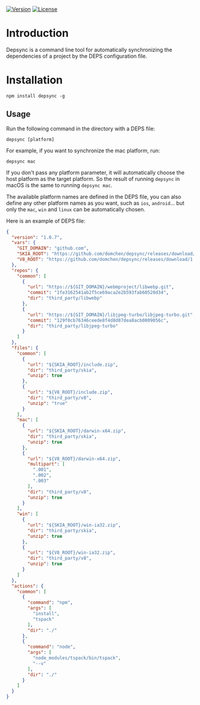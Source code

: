<p align="left">
  <a href="https://www.npmjs.com/package/depsync"><img src="https://img.shields.io/npm/v/depsync.svg" alt="Version"></a>
  <a href="https://github.com/domchen/depsync/blob/master/LICENSE"><img src="https://img.shields.io/npm/l/depsync.svg" alt="License"></a>
</p>

# Introduction

Depsync is a command line tool for automatically synchronizing the dependencies of a project by the DEPS configuration file.


# Installation

`npm install depsync -g`


## Usage

Run the following command in the directory with a DEPS file:
```
depsync [platform]
```
For example, if you want to synchronize the mac platform, run:

```
depsync mac
```

If you don't pass any platform parameter, it will automatically choose the host platform as the target platform. So the result of running `depsync` in macOS is the same to running `depsync mac`.

The available platform names are defined in the DEPS file, you can also define any other platform names as you want, such as `ios`, `android`... but only the `mac`, `win` and `linux` can be automatically chosen.

Here is an example of DEPS file:

```json
{
  "version": "1.0.7",
  "vars": {
    "GIT_DOMAIN": "github.com",
    "SKIA_ROOT": "https://github.com/domchen/depsync/releases/download/1.0.1",
    "V8_ROOT": "https://github.com/domchen/depsync/releases/download/1.0.2"
  },
  "repos": {
    "common": [
      {
        "url": "https://${GIT_DOMAIN}/webmproject/libwebp.git",
        "commit": "1fe3162541ab2f5ce69aca2e2b593fab60520d34",
        "dir": "third_party/libwebp"
      },
      {
        "url": "https://${GIT_DOMAIN}/libjpeg-turbo/libjpeg-turbo.git",
        "commit": "129f0cb76346ceede8f4d8d87dea8acb0809056c",
        "dir": "third_party/libjpeg-turbo"
      }
    ]
  },
  "files": {
    "common": [
      {
        "url": "${SKIA_ROOT}/include.zip",
        "dir": "third_party/skia",
        "unzip": true
      },
      {
        "url": "${V8_ROOT}/include.zip",
        "dir": "third_party/v8",
        "unzip": "true"
      }
    ],
    "mac": [
      {
        "url": "${SKIA_ROOT}/darwin-x64.zip",
        "dir": "third_party/skia",
        "unzip": true
      },
      {
        "url": "${V8_ROOT}/darwin-x64.zip",
        "multipart": [
          ".001",
          ".002",
          ".003"
        ],
        "dir": "third_party/v8",
        "unzip": true
      }
    ],
    "win": [
      {
        "url": "${SKIA_ROOT}/win-ia32.zip",
        "dir": "third_party/skia",
        "unzip": true
      },
      {
        "url": "${V8_ROOT}/win-ia32.zip",
        "dir": "third_party/v8",
        "unzip": true
      }
    ]
  },
  "actions": {
    "common": [
      {
        "command": "npm",
        "args": [
          "install",
          "tspack"
        ],
        "dir": "./"
      },
      {
        "command": "node",
        "args": [
          "node_modules/tspack/bin/tspack",
          "--v"
        ],
        "dir": "./"
      }
    ]
  }
}
```
